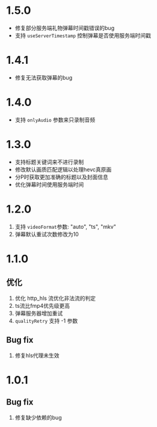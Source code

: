# 1.5.0

- 修复部分服务端礼物弹幕时间戳错误的bug
- 支持 `useServerTimestamp` 控制弹幕是否使用服务端时间戳

# 1.4.1

- 修复无法获取弹幕的bug

# 1.4.0

- 支持 `onlyAudio` 参数来只录制音频

# 1.3.0

- 支持标题关键词来不进行录制
- 修改默认画质匹配逻辑以处理hevc真原画
- 分P时获取更加准确的标题以及封面信息
- 优化弹幕时间使用服务端时间

# 1.2.0

1. 支持 `videoFormat`参数: "auto", "ts", "mkv"
2. 弹幕默认重试次数修改为10

# 1.1.0

## 优化

1. 优化 http_hls 流优化非法流的判定
2. ts流比fmp4优先级更高
3. 弹幕服务器增加重试
4. `qualityRetry` 支持 -1 参数

## Bug fix

1. 修复hls代理未生效

# 1.0.1

## Bug fix

1. 修复缺少依赖的bug
